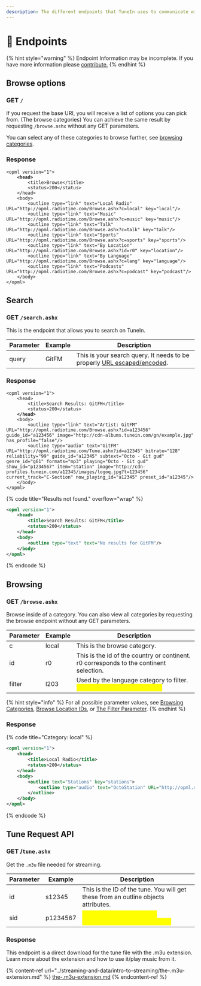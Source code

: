 ```yaml
---
description: The different endpoints that TuneIn uses to communicate with the API.
---
```


# 🔗 Endpoints

{% hint style="warning" %}
Endpoint Information may be incomplete. If you have more information please [contribute.](https://github.com/core-hacked/tunein-api/pulls)
{% endhint %}

## Browse options

### GET `/`

If you request the base URI, you will receive a list of options you can pick from. (The browse categories) You can achieve the same result by requesting `/browse.ashx` without any GET parameters.

You can select any of these categories to browse further, see [browsing categories](../streaming-and-data/data-and-attributes/browse-endpoint/browsing-categories.md).

### Response

<pre class="language-xml"><code class="lang-xml">&#x3C;opml version="1">
<strong>    &#x3C;head>
</strong>        &#x3C;title>Browse&#x3C;/title>
        &#x3C;status>200&#x3C;/status>
    &#x3C;/head>
    &#x3C;body>
        &#x3C;outline type="link" text="Local Radio" URL="http://opml.radiotime.com/Browse.ashx?c=local" key="local"/>
        &#x3C;outline type="link" text="Music" URL="http://opml.radiotime.com/Browse.ashx?c=music" key="music"/>
        &#x3C;outline type="link" text="Talk" URL="http://opml.radiotime.com/Browse.ashx?c=talk" key="talk"/>
        &#x3C;outline type="link" text="Sports" URL="http://opml.radiotime.com/Browse.ashx?c=sports" key="sports"/>
        &#x3C;outline type="link" text="By Location" URL="http://opml.radiotime.com/Browse.ashx?id=r0" key="location"/>
        &#x3C;outline type="link" text="By Language" URL="http://opml.radiotime.com/Browse.ashx?c=lang" key="language"/>
        &#x3C;outline type="link" text="Podcasts" URL="http://opml.radiotime.com/Browse.ashx?c=podcast" key="podcast"/>
    &#x3C;/body>
&#x3C;/opml></code></pre>

## Search

### GET `/search.ashx`

This is the endpoint that allows you to search on TuneIn.

| Parameter | Example | Description                                                                                                                  |
| --------- | ------- | ---------------------------------------------------------------------------------------------------------------------------- |
| query     | GitFM   | This is your search query. It needs to be properly [URL escaped/encoded](https://www.w3schools.com/tags/ref\_urlencode.ASP). |

### Response

<pre class="language-xml" data-title="Results found."><code class="lang-xml">&#x3C;opml version="1">
    &#x3C;head>
        &#x3C;title>Search Results: GitFM&#x3C;/title>
        &#x3C;status>200&#x3C;/status>
<strong>    &#x3C;/head>
</strong>    &#x3C;body>
        &#x3C;outline type="link" text="Artist: GitFM" URL="http://opml.radiotime.com/Browse.ashx?id=a123456" guide_id="a123456" image="http://cdn-albums.tunein.com/gn/example.jpg" has_profile="false"/>
        &#x3C;outline type="audio" text="GitFM" URL="http://opml.radiotime.com/Tune.ashx?id=a12345" bitrate="128" reliability="99" guide_id="a12345" subtext="Octo - Git gud" genre_id="g61" formats="mp3" playing="Octo - Git gud" show_id="p1234567" item="station" image="http://cdn-profiles.tunein.com/a12345/images/logoq.jpg?t=123456" current_track="C-Section" now_playing_id="a12345" preset_id="a12345"/>
    &#x3C;/body>
&#x3C;/opml></code></pre>

{% code title="Results not found." overflow="wrap" %}
```xml
<opml version="1">
    <head>
        <title>Search Results: GitFM</title>
        <status>200</status>
    </head>
    <body>
        <outline type="text" text="No results for GitFM"/>
    </body>
</opml>
```
{% endcode %}

## Browsing

### GET `/browse.ashx`

Browse inside of a category. You can also view all categories by requesting the browse endpoint without any GET parameters.

| Parameter | Example | Description                                                                                             |
| --------- | ------- | ------------------------------------------------------------------------------------------------------- |
| c         | local   | This is the browse category.                                                                            |
| id        | r0      | This is the id of the country or continent. r0 corresponds to the continent selection.                  |
| filter    | l203    | Used by the language category to filter. <mark style="color:yellow;">(Meaning unknown as of now)</mark> |

{% hint style="info" %}
For all possible parameter values, see [Browsing Categories](../streaming-and-data/data-and-attributes/browse-endpoint/browsing-categories.md), [Browse Location IDs](../streaming-and-data/data-and-attributes/browse-endpoint/browse-location-ids.md), or [The Filter Parameter](../streaming-and-data/data-and-attributes/browse-endpoint/filter-parameter.md).
{% endhint %}

### Response

{% code title="Category: local" %}
```xml
<opml version="1">
    <head>
        <title>Local Radio</title>
        <status>200</status>
    </head>
    <body>
        <outline text="Stations" key="stations">
            <outline type="audio" text="OctoStation" URL="http://opml.radiotime.com/Tune.ashx?id=s100000" bitrate="128" reliability="99" guide_id="s100000" subtext="TuneOut - Music" genre_id="g61" formats="mp3" show_id="p1225767" item="station" image="http://cdn-profiles.tunein.com/s12345/images/logoq.jpg?t=155664" current_track="TuneOut - Music" now_playing_id="s100000" preset_id="s100000"/>
        </outline>
    </body>
</opml>
```
{% endcode %}

## Tune Request API

### GET /`tune.ashx`

Get the `.m3u` file needed for streaming.&#x20;

| Parameter | Example  | Description                                                                                |
| --------- | -------- | ------------------------------------------------------------------------------------------ |
| id        | s12345   | This is the ID of the tune. You will get these from an outline objects attributes.         |
| sid       | p1234567 | <mark style="color:yellow;">Purpose unknown, used in combination with topics/shows.</mark> |

### Response

This endpoint is a direct download for the tune file with the .m3u extension. \
Learn more about the extension and how to use it/play music from it.

{% content-ref url="../streaming-and-data/intro-to-streaming/the-.m3u-extension.md" %}
[the-.m3u-extension.md](../streaming-and-data/intro-to-streaming/the-.m3u-extension.md)
{% endcontent-ref %}
